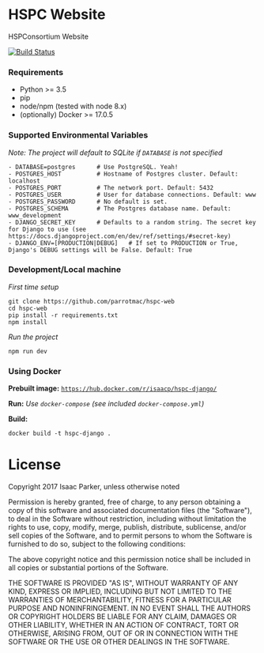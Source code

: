 # HSPC Website
HSPConsortium Website

[![Build Status](https://travis-ci.org/parrotmac/hspc-web.svg?branch=master)](https://travis-ci.org/parrotmac/hspc-web)

### Requirements
- Python >= 3.5
- pip
- node/npm (tested with node 8.x)
- (optionally) Docker >= 17.0.5

### Supported Environmental Variables
_Note: The project will default to SQLite if `DATABASE` is not specified_
```
- DATABASE=postgres      # Use PostgreSQL. Yeah!
- POSTGRES_HOST          # Hostname of Postgres cluster. Default: localhost
- POSTGRES_PORT          # The network port. Default: 5432
- POSTGRES_USER          # User for database connections. Default: www
- POSTGRES_PASSWORD      # No default is set.
- POSTGRES_SCHEMA        # The Postgres database name. Default: www_development
- DJANGO_SECRET_KEY      # Defaults to a random string. The secret key for Django to use (see https://docs.djangoproject.com/en/dev/ref/settings/#secret-key)
- DJANGO_ENV=[PRODUCTION|DEBUG]   # If set to PRODUCTION or True, Django's DEBUG settings will be False. Default: True
```
### Development/Local machine

_First time setup_
```
git clone https://github.com/parrotmac/hspc-web
cd hspc-web
pip install -r requirements.txt
npm install
```

_Run the project_
```
npm run dev
```

### Using Docker

**Prebuilt image:** [`https://hub.docker.com/r/isaacp/hspc-django/`](https://hub.docker.com/r/isaacp/hspc-django/)

**Run:** _Use `docker-compose` (see included `docker-compose.yml`)_

**Build:**
```
docker build -t hspc-django .
```

# License

Copyright 2017 Isaac Parker, unless otherwise noted

Permission is hereby granted, free of charge, to any person obtaining a copy of this software and associated documentation files (the "Software"), to deal in the Software without restriction, including without limitation the rights to use, copy, modify, merge, publish, distribute, sublicense, and/or sell copies of the Software, and to permit persons to whom the Software is furnished to do so, subject to the following conditions:

The above copyright notice and this permission notice shall be included in all copies or substantial portions of the Software.

THE SOFTWARE IS PROVIDED "AS IS", WITHOUT WARRANTY OF ANY KIND, EXPRESS OR IMPLIED, INCLUDING BUT NOT LIMITED TO THE WARRANTIES OF MERCHANTABILITY, FITNESS FOR A PARTICULAR PURPOSE AND NONINFRINGEMENT. IN NO EVENT SHALL THE AUTHORS OR COPYRIGHT HOLDERS BE LIABLE FOR ANY CLAIM, DAMAGES OR OTHER LIABILITY, WHETHER IN AN ACTION OF CONTRACT, TORT OR OTHERWISE, ARISING FROM, OUT OF OR IN CONNECTION WITH THE SOFTWARE OR THE USE OR OTHER DEALINGS IN THE SOFTWARE.
